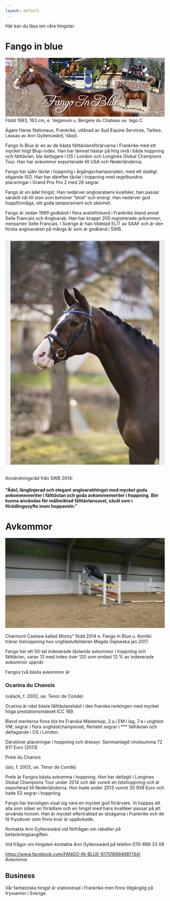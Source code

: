```yaml
---
layout: default
---
```


Här kan du läsa om våra hingstar.

# Fango in blue

![Image of Fango](https://raw.githubusercontent.com/anngyllensward/gyllenswards/master/Fango%20facebook.jpg)
Född 1993, 163 cm, e. Veganum u. Bergere du Chateau ue. Iago C

Ägare Haras Nationaux, Frankrike, utlånad av Sud Equine Services, Tarbes. Leasas av Ann Gyllenswärd, Växjö. 

Fango In Blue är en av de bästa fälttävlansförärvarna i Frankrike med ett mycket högt Blup-index. Han har lämnat hästar på hög nivå i både hoppning och fälttävlan, bla deltagare i OS i London och Longines Global Champions Tour. Han har avkommor exporterade till USA och Nederländerna. 

Fango har själv tävlat i hoppning i årgångschampionaten, med ett stadigt stigande ISO. Han har därefter tävlat i hoppning med regelbundna placeringar i Grand Prix Pro 2 med 26 segrar.  

Fango är en ädel hingst. Han nedärver angloarabens kvalitéer, han passar särskilt väl till ston som behöver ”blod” och energi. Han nedärver god hoppförmåga, sitt goda temperament och skönhet.  

Fango är sedan 1999 godkänd i flera avelsförbund i Frankrike bland annat Selle Francais och Angloarab. Han har knappt 200 registrerade avkommor, merparten Selle Francais. I Sverige är han tilldelad ELIT av SAAF och är den första angloaraben på många år som är godkänd i SWB.

![Fango](https://raw.githubusercontent.com/anngyllensward/gyllenswards/master/fango.png)

Användningsråd från SWB 2014:

#### "Ädel, långlinjerad och elegant angloarabhingst med mycket goda avkommemeriter i fälttävlan och goda avkommemeriter i hoppning. Bör kunna användas för målinriktad fälttävlansavel, såväl som i förädlingssyfte inom hoppaveln." 

# Avkommor 

![Monty löshoppning](https://raw.githubusercontent.com/anngyllensward/gyllenswards/master/l%C3%B6shoppningmonty.jpg)

Charmont Cashew  kallad Monty" född 2014 e. Fango in Blue u. Kontiki tränar löshoppning hos unghästutbildaren Magda Gajewska jan 2017.

Fango har ett 50-tal indexerade tävlande avkommor i hoppning och fälttävlan, varav 13 med index över 120 som endast 12 % av indexerade avkommor uppnår. 

Fangos två bästa avkommor är

###                            Ocarina du Chanois

(valack, f. 2002, ue. Tenor de Conde)

Ocarina är näst bästa fälttävlanshäst i den franska rankingen med mycket höga prestationsindexet ICC 169.

Bland meriterna finns bla tre Franska Mästerkap, 2.a i EM i lag, 7:a i unghäst VM, segrar i flera unghästchampionat, flertalet segrar i *** fälttävlan och deltagande i OS i London.

Därutöver placeringar i hoppning och dressyr. Sammanlagd vinstsumma 72 817 Euro (2013) 

Prele du Chanois

(sto, f. 2003, ue. Ténor de Condé)

Prele är Fangos bästa avkomma i hoppning. Hon har deltagit i Longines Global Champions Tour under 2014 och där vunnit en tidshoppning och är exporterad till Nederländerna. Hon hade under 2013 vunnit 30 939 Euro och hade 53 segrar i hoppning.  

Fango har bevisligen visat sig vara en mycket god förärvare. Vi hoppas att alla som söker en förädlare och en hingst med hans kvalitéer passar på att använda honom. Han är mycket eftertraktad av stoägarna i Frankrike och de få frysdoser som finns kvar är uppbokade. 

Kontakta Ann Gyllenswärd vid förfrågan om rabatter på betäckningsavgiften.

Vid frågor om hingsten kontakta Ann Gyllenswärd på telefon 070-699 33 09


https://www.facebook.com/FANGO-IN-BLUE-617016994981744/  
Avkommor 






## Business
Vår fantastiska hingst är stationerad i Frankrike men finns tillgänglig på fryssemin i Sverige.

